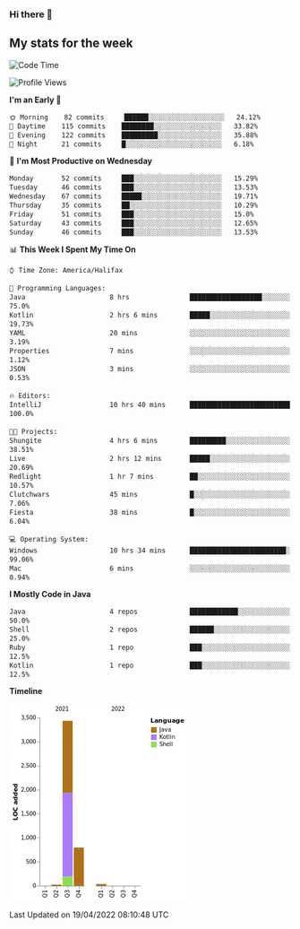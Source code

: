 ### Hi there 👋

## My stats for the week
<!--START_SECTION:waka-->
![Code Time](http://img.shields.io/badge/Code%20Time-181%20hrs%2051%20mins-blue)

![Profile Views](http://img.shields.io/badge/Profile%20Views-7-blue)

**I'm an Early 🐤** 

```text
🌞 Morning    82 commits     ██████░░░░░░░░░░░░░░░░░░░   24.12% 
🌆 Daytime    115 commits    ████████░░░░░░░░░░░░░░░░░   33.82% 
🌃 Evening    122 commits    █████████░░░░░░░░░░░░░░░░   35.88% 
🌙 Night      21 commits     █░░░░░░░░░░░░░░░░░░░░░░░░   6.18%

```
📅 **I'm Most Productive on Wednesday** 

```text
Monday       52 commits     ███░░░░░░░░░░░░░░░░░░░░░░   15.29% 
Tuesday      46 commits     ███░░░░░░░░░░░░░░░░░░░░░░   13.53% 
Wednesday    67 commits     █████░░░░░░░░░░░░░░░░░░░░   19.71% 
Thursday     35 commits     ██░░░░░░░░░░░░░░░░░░░░░░░   10.29% 
Friday       51 commits     ███░░░░░░░░░░░░░░░░░░░░░░   15.0% 
Saturday     43 commits     ███░░░░░░░░░░░░░░░░░░░░░░   12.65% 
Sunday       46 commits     ███░░░░░░░░░░░░░░░░░░░░░░   13.53%

```


📊 **This Week I Spent My Time On** 

```text
⌚︎ Time Zone: America/Halifax

💬 Programming Languages: 
Java                     8 hrs               ██████████████████░░░░░░░   75.0% 
Kotlin                   2 hrs 6 mins        █████░░░░░░░░░░░░░░░░░░░░   19.73% 
YAML                     20 mins             ░░░░░░░░░░░░░░░░░░░░░░░░░   3.19% 
Properties               7 mins              ░░░░░░░░░░░░░░░░░░░░░░░░░   1.12% 
JSON                     3 mins              ░░░░░░░░░░░░░░░░░░░░░░░░░   0.53%

🔥 Editors: 
IntelliJ                 10 hrs 40 mins      █████████████████████████   100.0%

🐱‍💻 Projects: 
Shungite                 4 hrs 6 mins        █████████░░░░░░░░░░░░░░░░   38.51% 
Live                     2 hrs 12 mins       █████░░░░░░░░░░░░░░░░░░░░   20.69% 
Redlight                 1 hr 7 mins         ██░░░░░░░░░░░░░░░░░░░░░░░   10.57% 
Clutchwars               45 mins             █░░░░░░░░░░░░░░░░░░░░░░░░   7.06% 
Fiesta                   38 mins             █░░░░░░░░░░░░░░░░░░░░░░░░   6.04%

💻 Operating System: 
Windows                  10 hrs 34 mins      ████████████████████████░   99.06% 
Mac                      6 mins              ░░░░░░░░░░░░░░░░░░░░░░░░░   0.94%

```

**I Mostly Code in Java** 

```text
Java                     4 repos             ████████████░░░░░░░░░░░░░   50.0% 
Shell                    2 repos             ██████░░░░░░░░░░░░░░░░░░░   25.0% 
Ruby                     1 repo              ███░░░░░░░░░░░░░░░░░░░░░░   12.5% 
Kotlin                   1 repo              ███░░░░░░░░░░░░░░░░░░░░░░   12.5%

```


**Timeline**

![Chart not found](https://raw.githubusercontent.com/lyndseyy/lyndseyy/main/charts/bar_graph.png) 


 Last Updated on 19/04/2022 08:10:48 UTC
<!--END_SECTION:waka-->